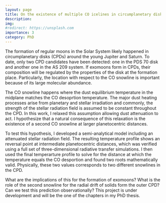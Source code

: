 ```yaml
---
layout: page
title: On the existence of multiple CO icelines in circumplanetary disks
description:
img:
#redirect: https://unsplash.com
importance: 3
category: PhD
---
```


The formation of regular moons in the Solar System likely happened in
circumplanetary disks (CPDs) around the young Jupiter and Saturn. To date, only two
CPD candidates have been detected: one in the PDS 70 disk and another
one in the AS 209 system.
If exomoons form in CPDs, their
composition will be regulated by the properties of the disk at the formation place. Particularly,
the location with respect to the CO snowline
is important because of its large molecular abundance.

The CO snowline happens where the dust equilibrium temperature in the midplane matches the CO desoprtion
temperature. The major dust heating processes arise from planetary and stellar irradiation and
commonly, the strength of the stellar radiation field is assumed to be constant throughout the CPD.
In this work, I relaxed this assumption allowing dust attenuation to act.
I hypothesize that a natural consequence of this relaxation is the existence of a second CO snowline at larger
planetocentric distances.

To test this hypothesis, I developed a semi-analytical model including an attenuated stellar radiation field.
The resulting temperature profile shows an reversal
point at intermediate planetocentric distances, which was verified
using a full set of three-dimensional radiative transfer simulations.
I then used the final temperarture profile to solve for the distance at which the temperature
equals the CO desportion and found two roots mathematically valid.
Physically, these two values corresponds to two different snowlines in the CPD.    

What are the implications of this for the formation of exomoons? What is the role of
the second snowline for the radial drift of solids form the outer CPD?  Can we test
this prediction observationally? This project is under development and will be the one
of the chapters in my PhD thesis.  
